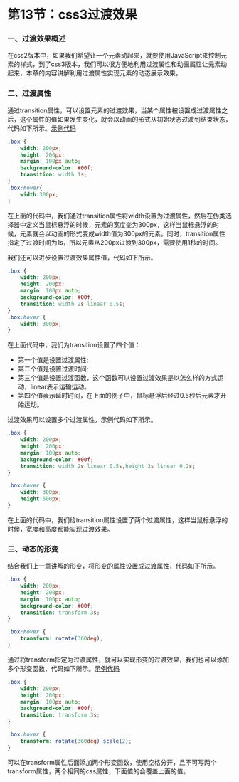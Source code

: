 # 第13节：css3过渡效果

### 一、过渡效果概述

在css2版本中，如果我们希望让一个元素动起来，就要使用JavaScript来控制元素的样式，到了css3版本，我们可以很方便地利用过渡属性和动画属性让元素动起来，本章的内容讲解利用过渡属性实现元素的动态展示效果。

### 二、过渡属性

通过transition属性，可以设置元素的过渡效果，当某个属性被设置成过渡属性之后，这个属性的值如果发生变化，就会以动画的形式从初始状态过渡到结束状态，代码如下所示。[示例代码](https://github.com/xiaozhoulee/xiaozhou-examples/tree/master/01-网页重构/第13节：CSS3过度效果/demo01.html)

``` css
.box {
    width: 200px;
    height: 200px;
    margin: 100px auto;
    background-color: #00f;
    transition: width 1s;
}
.box:hover{
    width:300px;
}
```

在上面的代码中，我们通过transition属性将width设置为过渡属性，然后在伪类选择器中定义当鼠标悬浮的时候，元素的宽度变为300px，这样当鼠标悬浮的时候，元素就会以动画的形式变成width值为300px的元素。同时，transition属性指定了过渡时间为1s，所以元素从200px过渡到300px，需要使用1秒的时间。

我们还可以进步设置过渡效果属性值，代码如下所示。

``` css
.box {
    width: 200px;
    height: 200px;
    margin: 100px auto;
    background-color: #00f;
    transition: width 2s linear 0.5s;
}
.box:hover {
    width: 300px;
}
```

在上面代码中，我们为transition设置了四个值：
* 第一个值是设置过渡属性;
* 第二个值是设置过渡时间;
* 第三个值是设置过渡函数，这个函数可以设置过渡效果是以怎么样的方式运动，linear表示运输运动。
* 第四个值表示延时时间，在上面的例子中，鼠标悬浮后经过0.5秒后元素才开始运动。

过渡效果可以设置多个过渡属性，示例代码如下所示。

``` css
.box {
    width: 200px;
    height: 200px;
    margin: 100px auto;
    background-color: #00f;
    transition: width 2s linear 0.5s,height 3s linear 0.2s;
}

.box:hover {
    width: 300px;
    height:500px;
}
```

在上面的代码中，我们给transition属性设置了两个过渡属性，这样当鼠标悬浮的时候，宽度和高度都能实现过渡效果。


### 三、动态的形变

结合我们上一章讲解的形变，将形变的属性设置成过渡属性，代码如下所示。

``` css
.box {
    width: 200px;
    height: 200px;
    margin: 100px auto;
    background-color: #00f;
    transition: transform 3s;
}

.box:hover {
    transform: rotate(360deg);
}
```

通过将transform指定为过渡属性，就可以实现形变的过渡效果，我们也可以添加多个形变函数，代码如下所示。[示例代码](https://github.com/xiaozhoulee/xiaozhou-examples/tree/master/01-网页重构/第13节：CSS3过度效果/demo02.html)

``` css
.box {
    width: 200px;
    height: 200px;
    margin: 100px auto;
    background-color: #00f;
    transition: transform 3s;
}

.box:hover {
    transform: rotate(360deg) scale(2); 
}
```

可以在transform属性后面添加两个形变函数，使用空格分开，且不可写两个transform属性，两个相同的css属性，下面值的会覆盖上面的值。


